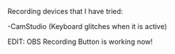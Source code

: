 Recording devices that I have tried:

-CamStudio (Keyboard glitches when it is active)

EDIT:
OBS Recording Button is working now!
